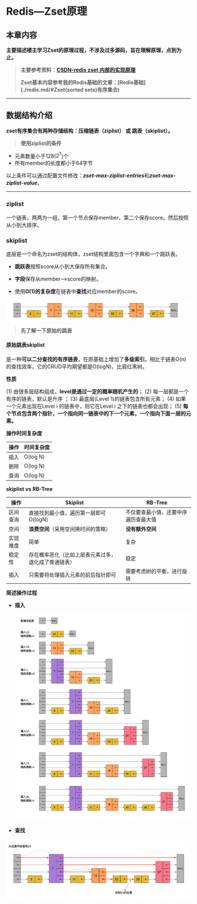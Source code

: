 # Redis—Zset原理

## 本章内容

**主要描述楼主学习Zset的原理过程，不涉及过多源码，旨在理解原理，点到为止。**

> **主要参考资料：[CSDN-redis zset 内部的实现原理](https://blog.csdn.net/weixin_38008100/article/details/94629753)** 
>
> **Zset基本内容参考我的Redis基础的文章：[Redis基础](./redis.md/#Zset(sorted sets)有序集合)**

----

## 数据结构介绍

**zset有序集合有两种存储结构：压缩链表（ziplist） 或 跳表（skiplist）。**

> **使用ziplist的条件**

- 元素数量小于128($2^7$)个 
- 所有member的长度都小于64字节

以上条件可以通过配置文件修改：***zset-max-ziplist-entries***和***zset-max-ziplist-value***。

---

### ziplist

一个链表，两两为一组，第一个节点保存member，第二个保存score。然后按照从小到大排序。

### skiplist

底层是一个命名为zset的结构体，zset结构里面包含一个字典和一个跳跃表。

- **跳跃表**按照score从小到大保存所有集合。

- **字段**保存从member-->score的映射。

- 使用**O(1)的复杂度**在链表中**查找**对应member的score。

![每两个节点增加一个跳跃指针的有序链表](redis_zset.assets/skip2node_linked_list.png)

> **先了解一下原始的跳表**

#### 原始跳表skiplist

是一种**可以二分查找的有序链表**，在原基础上增加了**多级索引**。相比于链表O(n)的查找效率，它的CRUD平均期望都是O(logN)，比肩红黑树。

**性质**

(1) 由很多层结构组成，**level是通过一定的概率随机产生的**；
(2) 每一层都是一个有序的链表，默认是升序 ；
(3) 最底层(Level 1)的链表包含所有元素；
(4) 如果一个元素出现在Level i 的链表中，则它在Level i 之下的链表也都会出现； 
(5) **每个节点包含两个指针，一个指向同一链表中的下一个元素，一个指向下面一层的元素。**

**操作时间复杂度**

| 操作 | 时间复杂度 |
| ---- | ---------- |
| 插入 | O(log N)   |
| 删除 | O(log N)   |
| 查询 | O(log N)   |

**skiplist vs RB-Tree**

| 操作     | Skiplist                                             | RB-Tree                              |
| -------- | ---------------------------------------------------- | ------------------------------------ |
| 区间查询 | 直接找到最小值，遍历第一层即可O(logN)                | 不仅要查最小值，还要中序遍历查最大值 |
| 空间     | **浪费空间**（采用空间换时间的策略）             | **没有额外空间**                 |
| 实现难度 | 简单                                                 | 复杂                                 |
| 稳定性   | 存在概率恶化（比如上层表元素过多，退化成了普通链表） | 稳定                                 |
| 插入     | 只需要将处理插入元素的前后指针即可                   | 需要考虑树的平衡，进行旋转           |

**简述操作过程**

- **插入**

  <img src="redis_zset.assets/56e020148b249b4cfc4f88752604c9ac.png" alt="skiplist插入形成过程" style="zoom:84%;" />

- **查找**

![skiplist上的查找路径展示](redis_zset.assets/b78e5b216506a6cfc020a439ba5f50ed.png)